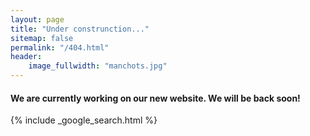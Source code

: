```yaml
---
layout: page
title: "Under construnction..."
sitemap: false
permalink: "/404.html"
header:
    image_fullwidth: "manchots.jpg"
---
```



#### We are currently working on our new website. We will be back soon!

{% include _google_search.html %}
